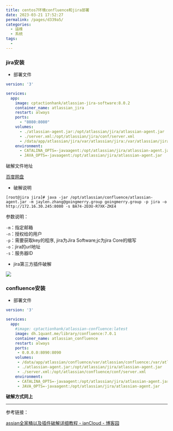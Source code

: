 ```yaml
---
title: centos7环境confluence和jira部署
date: 2023-03-21 17:52:27
permalink: /pages/d339a5/
categories:
  - 运维
  - 系统
tags:
  - 
---
```


### jira安装

* 部署文件

```yml
version: '3'

services:
  app:
    image: cptactionhank/atlassian-jira-software:8.0.2
    container_name: atlassian_jira
    restart: always
    ports:
      - "8080:8080"
    volumes:
      - ./atlassian-agent.jar:/opt/atlassian/jira/atlassian-agent.jar
      - ./server.xml:/opt/atlassian/jira/conf/server.xml
      - /data/app/atlassian/jira/var/atlassian/jira:/var/atlassian/jira
    environment:
      - CATALINA_OPTS=-javaagent:/opt/atlassian/jira/atlassian-agent.jar -Xms2048M -Xmx2048M -Datlassian.plugins.enable.wait=300
      - JAVA_OPTS=-javaagent:/opt/atlassian/jira/atlassian-agent.jar
```

破解文件地址

[百度网盘 ](https://pan.baidu.com/s/1hbFx3e-My35f4XAmzQ6tiA)

* 破解说明

```shell
[root@jira jira]# java -jar /opt/atlassian/confluence/atlassian-agent.jar -m jaylen.zhang@goingmerry.group goingmerry.group -p jira -o http://172.16.30.245:8080 -s BA74-2EOU-R7XK-ZKE4
```

参数说明：

`-m`：指定邮箱  
`-n`：授权给的用户  
`-p`：需要获取key的程序, jira为Jira Software;jc为jira Core的缩写  
`-o`：jira的url地址  
`-s`：服务器ID

* jira第三方插件破解

![](http://pic.zzppjj.top/LightPicture/2023/03/de4ad2cc60c0606e.jpg)

### confluence安装

* 部署文件

```yml
version: '3'

services:
  app:
    #image: cptactionhank/atlassian-confluence:latest
    image: dh.1quant.me/library/confluence:7.0.1
    container_name: atlassian_confluence
    restart: always
    ports:
     - 0.0.0.0:8090:8090
    volumes:
     - /data/app/atlassian/confluence/var/atlassian/confluence:/var/atlassian/confluence
     - ./atlassian-agent.jar:/opt/atlassian/jira/atlassian-agent.jar
     - ./server.xml:/opt/atlassian/confluence/conf/server.xml
    environment:
     - CATALINA_OPTS=-javaagent:/opt/atlassian/jira/atlassian-agent.jar -Xms2048M -Xmx2048M -Datlassian.plugins.enable.wait=300
     - JAVA_OPTS=-javaagent:/opt/atlassian/jira/atlassian-agent.jar
```

**破解方式同上**

---

参考链接：

[assian全家桶以及插件破解详细教程 - ianCloud - 博客园](https://www.cnblogs.com/iancloud/p/15015529.html)
